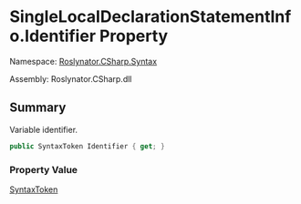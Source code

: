 # SingleLocalDeclarationStatementInfo\.Identifier Property

Namespace: [Roslynator.CSharp.Syntax](../../README.md)

Assembly: Roslynator\.CSharp\.dll

## Summary

Variable identifier\.

```csharp
public SyntaxToken Identifier { get; }
```

### Property Value

[SyntaxToken](https://docs.microsoft.com/en-us/dotnet/api/microsoft.codeanalysis.syntaxtoken)


